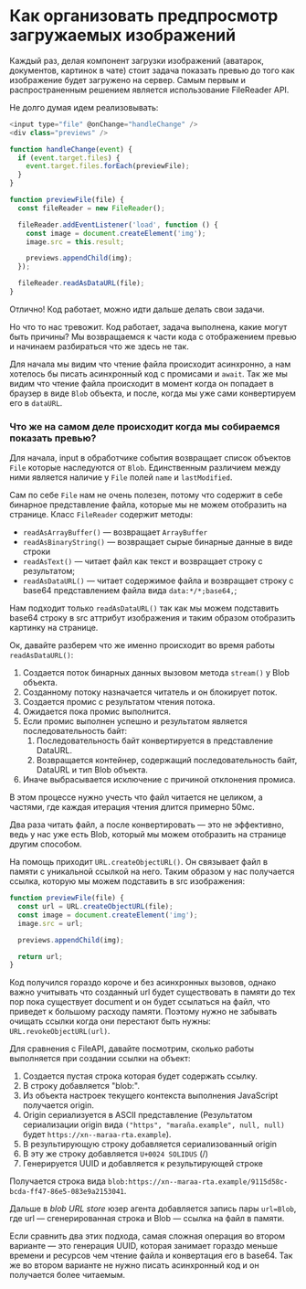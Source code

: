 # Как организовать предпросмотр загружаемых изображений

Каждый раз, делая компонент загрузки изображений (аватарок, документов, картинок в чате) стоит задача показать превью до того как изображение будет загружено на сервер.
Самым первым и распространенным решением является использование FileReader API.

Не долго думая идем реализовывать:
```javascript
<input type="file" @onChange="handleChange" />
<div class="previews" />

function handleChange(event) {
  if (event.target.files) {
    event.target.files.forEach(previewFile);
  }
}

function previewFile(file) {
  const fileReader = new FileReader();

  fileReader.addEventListener('load', function () {
    const image = document.createElement('img');
    image.src = this.result;

    previews.appendChild(img);
  });

  fileReader.readAsDataURL(file);
}
```

Отлично! Код работает, можно идти дальше делать свои задачи.

Но что то нас тревожит. Код работает, задача выполнена, какие могут быть причины? Мы возвращаемся к части кода с отображением превью и начинаем разбираться что же здесь не так.

Для начала мы видим что чтение файла происходит асинхронно, а нам хотелось бы писать асинхронный код с промисами и `await`. Так же мы видим что чтение файла происходит в момент когда он попадает в браузер в виде `Blob` объекта, и после, когда мы уже сами конвертируем его в `dataURL`.

### Что же на самом деле происходит когда мы собираемся показать превью?

Для начала, input в обработчике события возвращает список объектов `File` которые наследуются от `Blob`. Единственным различием между ними является наличие у `File` полей `name` и `lastModified`.

Сам по себе `File` нам не очень полезен, потому что содержит в себе бинарное представление файла, которые мы не можем отобразить на странице. Класс `FileReader` содержит методы:
- `readAsArrayBuffer()` — возвращает `ArrayBuffer`
- `readAsBinaryString()` — возвращает сырые бинарные данные в виде строки
- `readAsText()` — читает файл как текст и возвращает строку с результатом;
- `readAsDataURL()` — читает содержимое файла и возвращает строку с base64 представлением файла вида `data:*/*;base64,`;

Нам подходит только `readAsDataURL()` так как мы можем подставить base64 строку в src аттрибут изображения и таким образом отобразить картинку на странице.

Ок, давайте разберем что же именно происходит во время работы `readAsDataURL()`:

1. Создается поток бинарных данных вызовом метода `stream()` у Blob объекта.
2. Созданному потоку назначается читатель и он блокирует поток.
3. Создается промис с результатом чтения потока.
4. Ожидается пока промис выполнится.
5. Если промис выполнен успешно и результатом является последовательность байт:
    1. Последовательность байт конвертируется в представление DataURL.
    2. Возвращается контейнер, содержащий последовательность байт, DataURL и тип Blob объекта.
7. Иначе выбрасывается исключение с причиной отклонения промиса.

В этом процессе нужно учесть что файл читается не целиком, а частями, где каждая итерация чтения длится примерно 50мс.

Два раза читать файл, а после конвертировать — это не эффективно, ведь у нас уже есть Blob, который мы можем отобразить на странице другим способом.

На помощь приходит `URL.createObjectURL()`. Он связывает файл в памяти с уникальной ссылкой на него. Таким образом у нас получается ссылка, которую мы можем подставить в src изображения:

```javascript
function previewFile(file) {
  const url = URL.createObjectURL(file);
  const image = document.createElement('img');
  image.src = url;

  previews.appendChild(img);

  return url;
}
```
Код получился гораздо короче и без асинхронных вызовов, однако важно учитывать что созданный url будет существовать в памяти до тех пор пока существует document и он будет ссылаться на файл, что приведет к большому расходу памяти. Поэтому нужно не забывать очищать ссылки когда они перестают быть нужны: `URL.revokeObjectURL(url)`.

Для сравнения с FileAPI, давайте посмотрим, сколько работы выполняется при создании ссылки на объект:

1. Создается пустая строка которая будет содержать ссылку.
2. В строку добавляется "blob:".
3. Из объекта настроек текущего контекста выполнения JavaScript получается origin.
4. Origin сериализуется в ASCII представление (Результатом сериализации origin вида `("https", "maraña.example", null, null)` будет `https://xn--maraa-rta.example`).
5. В результирующую строку добавляется сериализованный origin
6. В эту же строку добавляется `U+0024 SOLIDUS` (/)
7. Генерируется UUID и добавляется к результирующей строке

Получается строка вида `blob:https://xn--maraa-rta.example/9115d58c-bcda-ff47-86e5-083e9a2153041`.

Дальше в *blob URL store* юзер агента добавляется запись пары `url=Blob`, где url — сгенерированная строка и Blob — ссылка на файл в памяти.

Если сравнить два этих подхода, самая сложная операция во втором варианте — это генерация UUID, которая занимает гораздо меньше времени и ресурсов чем чтение файла и конвертация его в base64. Так же во втором варианте не нужно писать асинхронный код и он получается более читаемым.
